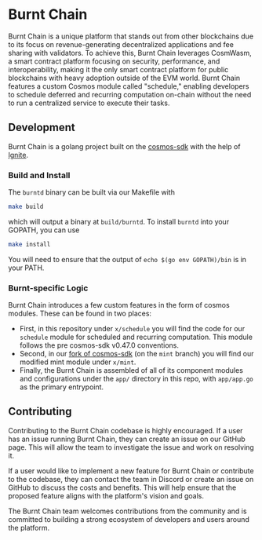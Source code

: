 # Burnt Chain

Burnt Chain is a unique platform that stands out from other blockchains due to its focus on revenue-generating decentralized applications and fee sharing with validators. To achieve this, Burnt Chain leverages CosmWasm, a smart contract platform focusing on security, performance, and interoperability, making it the only smart contract platform for public blockchains with heavy adoption outside of the EVM world. Burnt Chain features a custom Cosmos module called "schedule," enabling developers to schedule deferred and recurring computation on-chain without the need to run a centralized service to execute their tasks.

## Development

Burnt Chain is a golang project built on the [cosmos-sdk](https://github.com/cosmos/cosmos-sdk) with the help of [Ignite](https://ignite.com/).

### Build and Install

The `burntd` binary can be built via our Makefile with

```bash
make build
```

which will output a binary at `build/burntd`. To install `burntd` into your GOPATH, you can use

```bash
make install
```

You will need to ensure that the output of `echo $(go env GOPATH)/bin` is in your PATH.

### Burnt-specific Logic

Burnt Chain introduces a few custom features in the form of cosmos modules. These can be found in two places:

- First, in this repository under `x/schedule` you will find the code for our `schedule` module for scheduled and recurring computation. This module follows the pre cosmos-sdk v0.47.0 conventions.
- Second, in our [fork of cosmos-sdk](https://github.com/burnt-labs/cosmos-sdk/tree/mint) (on the `mint` branch) you will find our modified mint module under `x/mint`.
- Finally, the Burnt Chain is assembled of all of its component modules and configurations under the `app/` directory in this repo, with `app/app.go` as the primary entrypoint.

## Contributing

Contributing to the Burnt Chain codebase is highly encouraged. If a user has an issue running Burnt Chain, they can create an issue on our GitHub page. This will allow the team to investigate the issue and work on resolving it.

If a user would like to implement a new feature for Burnt Chain or contribute to the codebase, they can contact the team in Discord or create an issue on GitHub to discuss the costs and benefits. This will help ensure that the proposed feature aligns with the platform's vision and goals.

The Burnt Chain team welcomes contributions from the community and is committed to building a strong ecosystem of developers and users around the platform.
